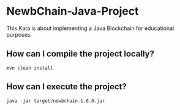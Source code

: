 # NewbChain-Java-Project

This Kata is about implementing a Java Blockchain for educational purposes.

## How can I compile the project locally?

```
mvn clean install
```

## How can I execute the project?

```
java -jar target/newbchain-1.0.0.jar
```

